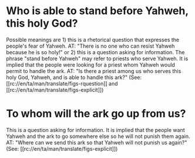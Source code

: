 # Who is able to stand before Yahweh, this holy God?

Possible meanings are 1) this is a rhetorical question that expresses the people's fear of Yahweh. AT: "There is no one who can resist Yahweh because he is so holy!" or 2) this is a question asking for information. The phrase "stand before Yahweh" may refer to priests who serve Yahweh. It is implied that the people were looking for a priest whom Yahweh would permit to handle the ark. AT: "Is there a priest among us who serves this holy God, Yahweh, and is able to handle this ark?" (See: [[rc://en/ta/man/translate/figs-rquestion]] and [[rc://en/ta/man/translate/figs-explicit]])

# To whom will the ark go up from us?

This is a question asking for information. It is implied that the people want Yahweh and the ark to go somewhere else so he will not punish them again. AT: "Where can we send this ark so that Yahweh will not punish us again?" (See: [[rc://en/ta/man/translate/figs-explicit]])

